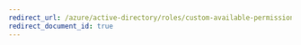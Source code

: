 ```yaml
---
redirect_url: /azure/active-directory/roles/custom-available-permissions
redirect_document_id: true
---
```

